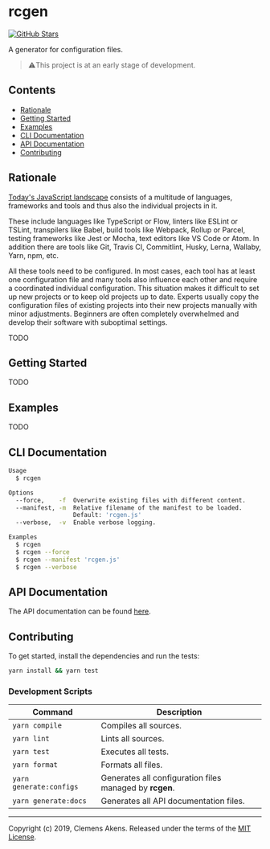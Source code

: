 # rcgen

[![GitHub Stars][github-stars-badge]][github-stars]

A generator for configuration files.

> ⚠️This project is at an early stage of development.

## Contents

- [Rationale](#rationale)
- [Getting Started](#getting-started)
- [Examples](#examples)
- [CLI Documentation](#cli-documentation)
- [API Documentation](#api-documentation)
- [Contributing](#contributing)

## Rationale

[Today's JavaScript landscape][stateofjs] consists of a multitude of languages,
frameworks and tools and thus also the individual projects in it.

These include languages like TypeScript or Flow, linters like ESLint or TSLint,
transpilers like Babel, build tools like Webpack, Rollup or Parcel, testing
frameworks like Jest or Mocha, text editors like VS Code or Atom. In addition
there are tools like Git, Travis CI, Commitlint, Husky, Lerna, Wallaby, Yarn,
npm, etc.

All these tools need to be configured. In most cases, each tool has at least one
configuration file and many tools also influence each other and require a
coordinated individual configuration. This situation makes it difficult to set
up new projects or to keep old projects up to date. Experts usually copy the
configuration files of existing projects into their new projects manually with
minor adjustments. Beginners are often completely overwhelmed and develop their
software with suboptimal settings.

TODO

## Getting Started

TODO

## Examples

TODO

## CLI Documentation

```sh
Usage
  $ rcgen

Options
  --force,    -f  Overwrite existing files with different content.
  --manifest, -m  Relative filename of the manifest to be loaded.
                  Default: 'rcgen.js'
  --verbose,  -v  Enable verbose logging.

Examples
  $ rcgen
  $ rcgen --force
  $ rcgen --manifest 'rcgen.js'
  $ rcgen --verbose
```

## API Documentation

The API documentation can be found [here][website].

## Contributing

To get started, install the dependencies and run the tests:

```sh
yarn install && yarn test
```

### Development Scripts

| Command                 | Description                                             |
| ----------------------- | ------------------------------------------------------- |
| `yarn compile`          | Compiles all sources.                                   |
| `yarn lint`             | Lints all sources.                                      |
| `yarn test`             | Executes all tests.                                     |
| `yarn format`           | Formats all files.                                      |
| `yarn generate:configs` | Generates all configuration files managed by **rcgen**. |
| `yarn generate:docs`    | Generates all API documentation files.                  |

---

Copyright (c) 2019, Clemens Akens. Released under the terms of the [MIT
License][license].

[github-stars]: https://github.com/clebert/rcgen/stargazers
[github-stars-badge]:
  https://img.shields.io/github/stars/clebert/rcgen.svg?style=social&label=Star
[license]: https://github.com/clebert/rcgen/blob/master/LICENSE
[stateofjs]: https://2018.stateofjs.com
[website]: https://rcgen.io
